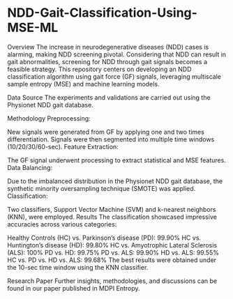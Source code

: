# NDD-Gait-Classification-Using-MSE-ML

Overview
The increase in neurodegenerative diseases (NDD) cases is alarming, making NDD screening pivotal. Considering that NDD can result in gait abnormalities, screening for NDD through gait signals becomes a feasible strategy. This repository centers on developing an NDD classification algorithm using gait force (GF) signals, leveraging multiscale sample entropy (MSE) and machine learning models.

Data Source
The experiments and validations are carried out using the Physionet NDD gait database.

Methodology
Preprocessing:

New signals were generated from GF by applying one and two times differentiation.
Signals were then segmented into multiple time windows (10/20/30/60-sec).
Feature Extraction:

The GF signal underwent processing to extract statistical and MSE features.
Data Balancing:

Due to the imbalanced distribution in the Physionet NDD gait database, the synthetic minority oversampling technique (SMOTE) was applied.
Classification:

Two classifiers, Support Vector Machine (SVM) and k-nearest neighbors (KNN), were employed.
Results
The classification showcased impressive accuracies across various categories:

Healthy Controls (HC) vs. Parkinson’s disease (PD): 99.90%
HC vs. Huntington’s disease (HD): 99.80%
HC vs. Amyotrophic Lateral Sclerosis (ALS): 100%
PD vs. HD: 99.75%
PD vs. ALS: 99.90%
HD vs. ALS: 99.55%
HC vs. PD vs. HD vs. ALS: 99.68%
The best results were obtained under the 10-sec time window using the KNN classifier.

Research Paper
Further insights, methodologies, and discussions can be found in our paper published in MDPI Entropy.
